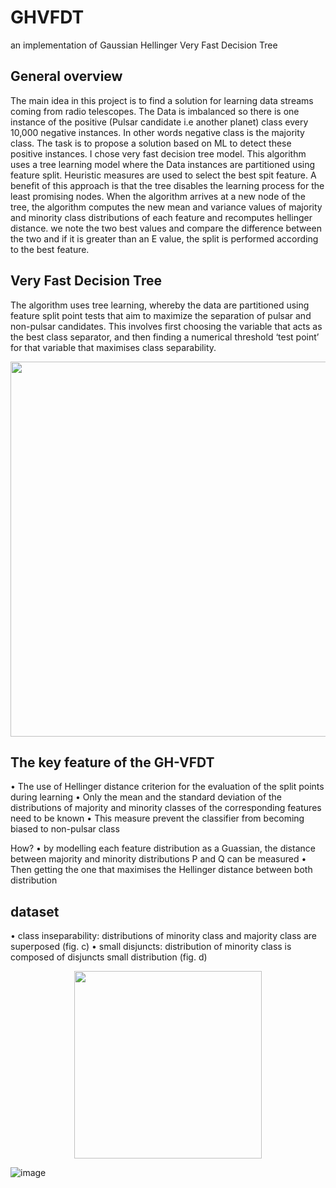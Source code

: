 # GHVFDT

an implementation of Gaussian Hellinger Very Fast Decision Tree

## General overview

The main idea in this project is to find a solution for learning data streams coming from radio telescopes. The Data is imbalanced so there is one instance of the positive (Pulsar candidate i.e another planet) class every 10,000 negative instances. In other words negative class is the majority class.
The task is to propose a solution based on ML to detect these positive instances. I chose very fast decision tree model. This algorithm uses a tree learning model where the Data instances are partitioned using feature split. Heuristic measures are used to select the best spit feature.
A benefit of this approach is that the tree disables the learning process for the least promising nodes.
When the algorithm arrives at a new node of the tree, the algorithm computes the new mean and variance values of majority and minority class distributions of each feature and recomputes hellinger distance. we note the two best values and compare the difference between the two and if it is greater than an E value, the split is performed according to the best feature.

## Very Fast Decision Tree
The algorithm uses tree learning, whereby the data are partitioned using feature split point tests that aim to maximize the separation of pulsar and non-pulsar candidates. This involves first choosing the variable that acts as the best class separator, and then finding a numerical threshold ‘test point’ for that variable that maximises class separability.


<center>
  
<p align="center">
  <img src="https://user-images.githubusercontent.com/45092804/197551022-1db44962-5d72-454c-9214-081b32af04e4.png" width="600" />
</p>

</center>

## The key feature of the GH-VFDT

• The use of Hellinger distance criterion for the evaluation of the split points during learning
• Only the mean and the standard deviation of the distributions of majority and minority classes of the corresponding features need to be known
• This measure prevent the classifier from becoming biased to non-pulsar class

How?
• by modelling each feature distribution as a Guassian, the distance between majority and minority distributions P and Q can be measured 
• Then getting the one that maximises the Hellinger distance between both distribution

## dataset
• class inseparability: distributions of minority class and majority class are superposed (fig. c)
• small disjuncts: distribution of minority class is composed of disjuncts small distribution (fig. d)

<center>
  
<p align="center">
  <img src="https://user-images.githubusercontent.com/45092804/197558082-dd8dc3a5-545f-456e-873c-0998b0abedb2.png" width="300" />
</p>

</center>

![image](https://user-images.githubusercontent.com/45092804/197560897-ca154caa-2357-4c9b-bbf1-b4680b7aa84e.png)
